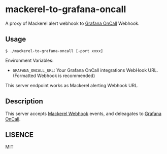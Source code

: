 # mackerel-to-grafana-oncall

A proxy of Mackerel alert webhook to [Grafana OnCall](https://grafana.com/products/oncall/) Webhook.

## Usage

```console
$ ./mackerel-to-grafana-oncall [-port xxxx]
```

Environment Variables:
- `GRAFANA_ONCALL_URL`: Your Grafana OnCall integrations WebHook URL. (Formatted Webhook is recommended)

This server endpoint works as Mackerel alerting Webhook URL.

## Description

This server accepts [Mackerel Webhook](https://mackerel.io/ja/docs/entry/howto/alerts/webhook) events, and deleagates to [Grafana OnCall](https://grafana.com/products/oncall/).

## LISENCE

MIT
